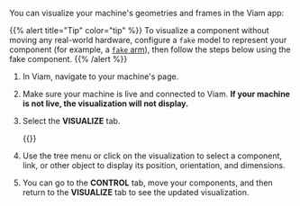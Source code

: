 You can visualize your machine's geometries and frames in the Viam app:

{{% alert title="Tip" color="tip" %}}
To visualize a component without moving any real-world hardware, configure a `fake` model to represent your component (for example, a [`fake` arm](/operate/reference/components/arm/fake/)), then follow the steps below using the fake component.
{{% /alert %}}

1. In Viam, navigate to your machine's page.
1. Make sure your machine is live and connected to Viam.
   **If your machine is not live, the visualization will not display.**
1. Select the **VISUALIZE** tab.

   {{<imgproc src="/operate/mobility/arm-viz.png" resize="x1100" declaredimensions=true alt="Visualization of a series of pill-shaped links forming an arm, above a grid." style="width:700px" class="shadow imgzoom" >}}

1. Use the tree menu or click on the visualization to select a component, link, or other object to display its position, orientation, and dimensions.

1. You can go to the **CONTROL** tab, move your components, and then return to the **VISUALIZE** tab to see the updated visualization.
